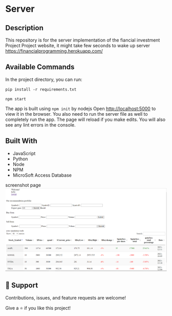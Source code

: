 # Server

## Description

This repository is for the server implementation of the fiancial investment Project 
Project website, it might take few seconds to wake up server
https://financialprogramming.herokuapp.com/


## Available Commands

In the project directory, you can run:

```
pip install -r requirements.txt
```
```
npm start
```  

The app is built using `npm init` by nodejs 
Open [http://localhost:5000](http://localhost:5000) to view it in the browser. You also need to run the server file as well to completely run the app. The page will reload if you make edits.
You will also see any lint errors in the console.

## Built With

- JavaScript 
- Python
- Node
- NPM
- MicroSoft Access Database

screenshot page
![screenshot](./assets/screenshot.PNG)

## 🤝 Support

Contributions, issues, and feature requests are welcome!

Give a ⭐️ if you like this project!